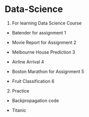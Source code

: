 # Data-Science
1. For learning Data Science Course

- Batender for assignment 1

- Movie Report for Assignment 2

- Melbourne House Prediction 3

- Airline Arrival 4

- Boston Marathon for Assignment 5

- Fruit Classification 6


2. Practice
- Backpropagation code

- Titanic

